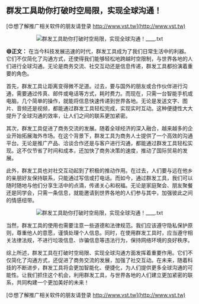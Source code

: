 ## **群发工具助你打破时空局限，实现全球沟通！**

[😍想了解推广相关软件的朋友请登录 http://www.vst.tw](http://www.vst.tw)

 <center><img src="https://vst.tw/MP4/tuiguang/png/3.png" alt="群发工具助你打破时空局限，实现全球沟通！____.txt"></center>

**😄正文：**
在当今科技发展迅速的时代，群发工具成为了我们日常生活中的利器。它们不仅简化了沟通方式，还使得我们能够轻松地跨越时空限制，与世界各地的人们进行全球沟通。无论是商务交流、社交互动还是信息传递，群发工具都扮演着重要的角色。

首先，群发工具让距离变得微不足道。过去，要与国外的朋友或合作伙伴进行沟通，需要通过传真、邮件或电话等方式，耗时费力。而现在，只需一台智能手机或电脑，几个简单的操作，就能将信息快速传递到世界各地。无论是发送文字、图片、音频还是视频，都能通过群发工具轻松完成，实现实时互动。这种便捷性大大提升了全球沟通的效率，让人们之间的联系更加紧密。

其次，群发工具促进了商务交流的发展。随着全球经济的深入融合，越来越多的企业开始拓展海外市场。在这个背景下，群发工具为商务人士提供了一个高效的沟通平台。无论是推广产品、洽谈合作还是与客户进行沟通，都能通过群发工具轻松实现。这不仅节省了时间和成本，还加快了商务决策的速度，推动了国际贸易的发展。

此外，群发工具也对社交互动起到了积极的推动作用。在过去，人们要与远在他乡的亲朋好友保持联系，只能通过写信或打电话。而如今，通过群发工具，我们可以随时随地与他们分享生活中的点滴，传递关心和祝福。无论是家庭聚会、朋友聚餐还是同学会，只需一条信息，就能邀请到世界各地的人们参与其中，加强彼此之间的情感纽带。

 <center><img src="https://vst.tw/MP4/tuiguang/png/4.png" alt="群发工具助你打破时空局限，实现全球沟通！____.txt"></center>

当然，群发工具的使用也需要注意一些道德和法律规范。我们应该遵守隐私保护原则，尊重他人的意愿，谨慎处理个人信息。同时，在使用群发工具时，应当遵守相关法律法规，不进行垃圾信息、诈骗信息等违法行为，保持网络环境的良好秩序。

综上所述，群发工具在打破时空局限、实现全球沟通方面发挥着重要作用。它们不仅简化了沟通方式，还促进了商务交流的发展，加强了社交互动。在未来，随着科技的不断进步，群发工具将会更加智能化、便捷化，为人们提供更多全球沟通的可能性。让我们抓住这个机会，利用群发工具，与世界各地的人们建立更加紧密的联系，共同构建一个更加美好的未来！

[😍想了解推广相关软件的朋友请登录 http://www.vst.tw](http://www.vst.tw)




